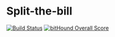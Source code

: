 # Split-the-bill
[![Build Status](https://travis-ci.org/gsipos/Split-the-bill.svg?branch=master)](https://travis-ci.org/gsipos/Split-the-bill)
[![bitHound Overall Score](https://www.bithound.io/github/gsipos/Split-the-bill/badges/score.svg)](https://www.bithound.io/github/gsipos/Split-the-bill)

